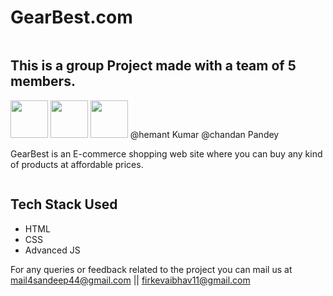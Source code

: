 # GearBest.com

<image src="https://user-images.githubusercontent.com/101393796/208239834-c0034cee-791b-406b-9244-d0116a11f6dc.jpg" alt="" />

## This is a group Project made with a team of 5 members.

<image src="https://avatars.githubusercontent.com/u/105922806?v=4" alt="" width="60px" />
<image src="https://avatars.githubusercontent.com/u/106039415?v=4" alt="" width="60px" />
<image src="https://avatars.githubusercontent.com/u/101393796?v=4" alt="" width="60px" />
@hemant Kumar
@chandan Pandey

GearBest is an E-commerce shopping web site where you can buy  any kind of products at affordable prices. 


<image src="https://user-images.githubusercontent.com/101393796/208240591-c98af865-1f06-481a-a792-aa7c36521893.png" alt="" />


## Tech Stack Used
* HTML
* CSS
* Advanced JS

For any queries or feedback related to the project you can mail us at mail4sandeep44@gmail.com || firkevaibhav11@gmail.com
